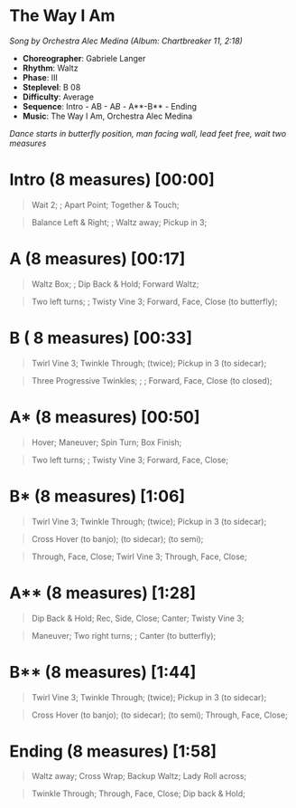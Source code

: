 # The Way I Am
*Song by Orchestra Alec Medina (Album: Chartbreaker 11, 2:18)*

* **Choreographer**: Gabriele Langer
* **Rhythm**: Waltz
* **Phase**: III
* **Steplevel**: B 08
* **Difficulty**: Average
* **Sequence**: Intro - AB - A*B* - A**-B** - Ending
* **Music**: The Way I Am, Orchestra Alec Medina

*Dance starts in butterfly position, man facing wall, lead feet free, wait two measures*

# Intro (8 measures) [00:00]

> Wait 2; ; Apart Point; Together & Touch;

> Balance Left & Right; ; Waltz away; Pickup in 3;

# A (8 measures) [00:17]

> Waltz Box; ; Dip Back & Hold; Forward Waltz;

> Two left turns; ; Twisty Vine 3; Forward, Face, Close (to butterfly);

# B ( 8 measures) [00:33]

> Twirl Vine 3; Twinkle Through; (twice); Pickup in 3 (to sidecar);

> Three Progressive Twinkles; ; ; Forward, Face, Close (to closed);

# A* (8 measures) [00:50]

> Hover; Maneuver; Spin Turn; Box Finish; 

> Two left turns; ; Twisty Vine 3; Forward, Face, Close;

# B* (8 measures) [1:06]

> Twirl Vine 3; Twinkle Through; (twice); Pickup in 3 (to sidecar);

> Cross Hover (to banjo); (to sidecar); (to semi); 

> Through, Face, Close; Twirl Vine 3; Through, Face, Close;

# A** (8 measures) [1:28]

> Dip Back & Hold; Rec, Side, Close; Canter; Twisty Vine 3;

> Maneuver; Two right turns; ; Canter (to butterfly);

# B** (8 measures) [1:44]

> Twirl Vine 3; Twinkle Through; (twice); Pickup in 3 (to sidecar);

> Cross Hover (to banjo); (to sidecar); (to semi); Through, Face, Close;


# Ending (8 measures) [1:58]

> Waltz away; Cross Wrap; Backup Waltz; Lady Roll across;

> Twinkle Through; Through, Face, Close; Dip back & Hold;